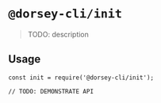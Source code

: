# `@dorsey-cli/init`

> TODO: description

## Usage

```
const init = require('@dorsey-cli/init');

// TODO: DEMONSTRATE API
```
